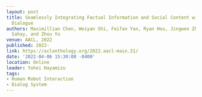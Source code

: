 ```yaml
---
layout: post
title: Seamlessly Integrating Factual Information and Social Content with Persuasive
  Dialogue
authors: Maximillian Chen, Weiyan Shi, Feifan Yan, Ryan Hou, Jingwen Zhang, Saurav
  Sahay, and Zhou Yu
venue: AACL, 2022
published: 2022-
link: https://aclanthology.org/2022.aacl-main.31/
date: '2022-04-06 15:30:00 -0400'
location: Online
leader: Yohei Hayamizu
tags:
- Human Robot Interaction
- Dialog System
---
```

